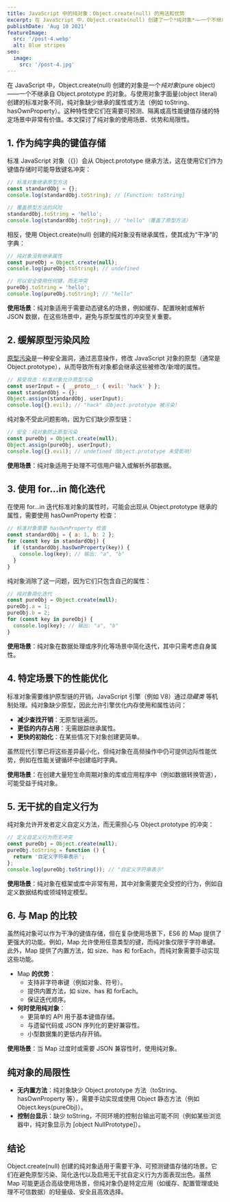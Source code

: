 ```yaml
---
title: JavaScript 中的纯对象：Object.create(null) 的用法和优势
excerpt: 在 JavaScript 中，Object.create(null) 创建了一个*纯对象*——一个不继承自 Object.prototype 的对象。与使用 {} 创建的标准对象不同，纯对象缺少继承的属性或方法（例如 toString、hasOwnProperty）。这种特性使它们在需要可预测、隔离或高性能键值存储的特定场景中非常有价值。
publishDate: 'Aug 10 2021'
featureImage:
  src: '/post-4.webp'
  alt: Blue stripes
seo:
  image:
    src: '/post-4.jpg'
---
```


在 JavaScript 中，Object.create(null) 创建的对象是一个*纯对象*(pure object)——一个不继承自 Object.prototype 的对象。与使用对象字面量(object literal)创建的标准对象不同，纯对象缺少继承的属性或方法（例如 toString、hasOwnProperty）。这种特性使它们在需要可预测、隔离或高性能键值存储的特定场景中非常有价值。本文探讨了纯对象的使用场景、优势和局限性。

## 1. 作为纯字典的键值存储

标准 JavaScript 对象（{}）会从 Object.prototype 继承方法，这在使用它们作为键值存储时可能导致键名冲突：

```jsx
// 标准对象继承原型方法
const standardObj = {};
console.log(standardObj.toString); // [Function: toString]

// 覆盖原型方法的风险
standardObj.toString = 'hello';
console.log(standardObj.toString); // "hello"（覆盖了原型方法）
```

相反，使用 Object.create(null) 创建的纯对象没有继承属性，使其成为“干净”的字典：

```jsx
// 纯对象没有继承属性
const pureObj = Object.create(null);
console.log(pureObj.toString); // undefined

// 可以安全使用任何键，而无冲突
pureObj.toString = 'hello';
console.log(pureObj.toString); // "hello"
```

**使用场景**：纯对象适用于需要动态键名的场景，例如缓存、配置映射或解析 JSON 数据，在这些场景中，避免与原型属性的冲突至关重要。

## 2. 缓解原型污染风险

[原型污染](https://portswigger.net/web-security/prototype-pollution)是一种安全漏洞，通过恶意操作，修改 JavaScript 对象的原型（通常是 Object.prototype），从而导致所有对象都会继承这些被修改/新增的属性。

```jsx
// 易受攻击：标准对象允许原型污染
const userInput = { __proto__: { evil: 'hack' } };
const standardObj = {};
Object.assign(standardObj, userInput);
console.log({}.evil); // "hack"（Object.prototype 被污染）
```

纯对象不受此问题影响，因为它们缺少原型链：

```jsx
// 安全：纯对象防止原型污染
const pureObj = Object.create(null);
Object.assign(pureObj, userInput);
console.log({}.evil); // undefined（Object.prototype 未受影响）
```

**使用场景**：纯对象适用于处理不可信用户输入或解析外部数据。

## 3. 使用 for...in 简化迭代

在使用 for...in 迭代标准对象的属性时，可能会出现从 Object.prototype 继承的属性，需要使用 hasOwnProperty 检查：

```jsx
// 标准对象需要 hasOwnProperty 检查
const standardObj = { a: 1, b: 2 };
for (const key in standardObj) {
  if (standardObj.hasOwnProperty(key)) {
    console.log(key); // 输出: "a", "b"
  }
}
```

纯对象消除了这一问题，因为它们只包含自己的属性：

```jsx
// 纯对象简化迭代
const pureObj = Object.create(null);
pureObj.a = 1;
pureObj.b = 2;
for (const key in pureObj) {
  console.log(key); // 输出: "a", "b"
}
```

**使用场景**：纯对象在数据处理或序列化等场景中简化迭代，其中只需考虑自身属性。

## 4. 特定场景下的性能优化

标准对象需要维护原型链的开销，JavaScript 引擎（例如 V8）通过*隐藏类* 等机制处理。纯对象缺少原型，因此允许引擎优化内存使用和属性访问：

- **减少查找开销**：无原型链遍历。
- **更低的内存占用**：无需跟踪继承属性。
- **更快的初始化**：在某些情况下对象创建更简单。

虽然现代引擎已将这些差异最小化，但纯对象在高频操作中仍可提供边际性能优势，例如在性能关键循环中创建临时字典。

**使用场景**：在创建大量短生命周期对象的库或应用程序中（例如数据转换管道），可能受益于纯对象。

## 5. 无干扰的自定义行为

纯对象允许开发者定义自定义方法，而无需担心与 Object.prototype 的冲突：

```jsx
// 定义自定义行为而无冲突
const pureObj = Object.create(null);
pureObj.toString = function () {
  return '自定义字符串表示';
};
console.log(pureObj.toString()); // "自定义字符串表示"
```

**使用场景**：纯对象在框架或库中非常有用，其中对象需要完全受控的行为，例如自定义数据结构或领域特定模型。

## 6. 与 Map 的比较

虽然纯对象可以作为干净的键值存储，但在复杂使用场景下，ES6 的 Map 提供了更强大的功能。例如，Map 允许使用任意类型的键，而纯对象仅限于字符串键。此外，Map 提供了内置方法，如 size、has 和 forEach，而纯对象需要手动实现这些功能。

- Map **的优势**：
  - 支持非字符串键（例如对象、符号）。
  - 提供内置方法，如 size、has 和 forEach。
  - 保证迭代顺序。
- **何时使用纯对象**：
  - 更简单的 API 用于基本键值存储。
  - 与遗留代码或 JSON 序列化的更好兼容性。
  - 小型数据集的更低内存开销。

**使用场景**：当 Map 过度时或需要 JSON 兼容性时，使用纯对象。

## 纯对象的局限性

- **无内置方法**：纯对象缺少 Object.prototype 方法（toString、hasOwnProperty 等），需要手动实现或使用 Object 静态方法（例如 Object.keys(pureObj)）。
- **控制台显示**：缺少 toString，不同环境的控制台输出可能不同（例如某些浏览器中，纯对象显示为 [object NullPrototype]）。

## 结论

Object.create(null) 创建的纯对象适用于需要干净、可预测键值存储的场景。它们在避免原型污染、简化迭代以及启用无干扰自定义行为方面表现出色。虽然 Map 可能更适合高级使用场景，但纯对象仍是特定应用（如缓存、配置管理或处理不可信数据）的轻量级、安全且高效选择。
